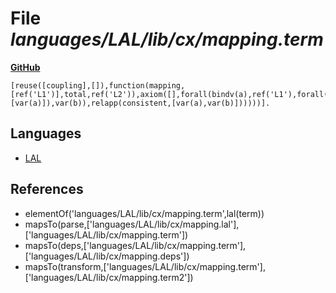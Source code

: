 # File _languages/LAL/lib/cx/mapping.term_
**[GitHub](https://github.com/softlang/yas/blob/master/languages/LAL/lib/cx/mapping.term)**
```
[reuse([coupling],[]),function(mapping,[ref('L1')],total,ref('L2')),axiom([],forall(bindv(a),ref('L1'),forall(bindv(b),ref('L2'),ifthen(eq(funapp(mapping,[var(a)]),var(b)),relapp(consistent,[var(a),var(b)])))))].
```

## Languages
* [LAL](../languages/LAL.md)

## References
* elementOf('languages/LAL/lib/cx/mapping.term',lal(term))
* mapsTo(parse,['languages/LAL/lib/cx/mapping.lal'],['languages/LAL/lib/cx/mapping.term'])
* mapsTo(deps,['languages/LAL/lib/cx/mapping.term'],['languages/LAL/lib/cx/mapping.deps'])
* mapsTo(transform,['languages/LAL/lib/cx/mapping.term'],['languages/LAL/lib/cx/mapping.term2'])
